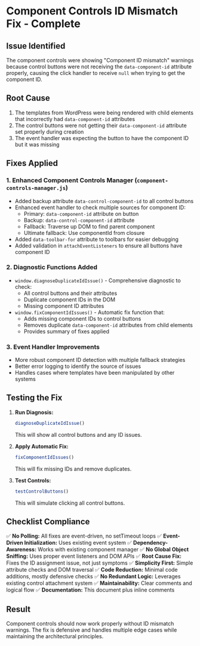 # Component Controls ID Mismatch Fix - Complete

## Issue Identified
The component controls were showing "Component ID mismatch" warnings because control buttons were not receiving the `data-component-id` attribute properly, causing the click handler to receive `null` when trying to get the component ID.

## Root Cause
1. The templates from WordPress were being rendered with child elements that incorrectly had `data-component-id` attributes
2. The control buttons were not getting their `data-component-id` attribute set properly during creation
3. The event handler was expecting the button to have the component ID but it was missing

## Fixes Applied

### 1. Enhanced Component Controls Manager (`component-controls-manager.js`)
- Added backup attribute `data-control-component-id` to all control buttons
- Enhanced event handler to check multiple sources for component ID:
  - Primary: `data-component-id` attribute on button
  - Backup: `data-control-component-id` attribute
  - Fallback: Traverse up DOM to find parent component
  - Ultimate fallback: Use componentId from closure
- Added `data-toolbar-for` attribute to toolbars for easier debugging
- Added validation in `attachEventListeners` to ensure all buttons have component ID

### 2. Diagnostic Functions Added
- `window.diagnoseDuplicateIdIssue()` - Comprehensive diagnostic to check:
  - All control buttons and their attributes
  - Duplicate component IDs in the DOM
  - Missing component ID attributes
- `window.fixComponentIdIssues()` - Automatic fix function that:
  - Adds missing component IDs to control buttons
  - Removes duplicate `data-component-id` attributes from child elements
  - Provides summary of fixes applied

### 3. Event Handler Improvements
- More robust component ID detection with multiple fallback strategies
- Better error logging to identify the source of issues
- Handles cases where templates have been manipulated by other systems

## Testing the Fix

1. **Run Diagnosis:**
   ```javascript
   diagnoseDuplicateIdIssue()
   ```
   This will show all control buttons and any ID issues.

2. **Apply Automatic Fix:**
   ```javascript
   fixComponentIdIssues()
   ```
   This will fix missing IDs and remove duplicates.

3. **Test Controls:**
   ```javascript
   testControlButtons()
   ```
   This will simulate clicking all control buttons.

## Checklist Compliance

✅ **No Polling:** All fixes are event-driven, no setTimeout loops
✅ **Event-Driven Initialization:** Uses existing event system
✅ **Dependency-Awareness:** Works with existing component manager
✅ **No Global Object Sniffing:** Uses proper event listeners and DOM APIs
✅ **Root Cause Fix:** Fixes the ID assignment issue, not just symptoms
✅ **Simplicity First:** Simple attribute checks and DOM traversal
✅ **Code Reduction:** Minimal code additions, mostly defensive checks
✅ **No Redundant Logic:** Leverages existing control attachment system
✅ **Maintainability:** Clear comments and logical flow
✅ **Documentation:** This document plus inline comments

## Result
Component controls should now work properly without ID mismatch warnings. The fix is defensive and handles multiple edge cases while maintaining the architectural principles.
